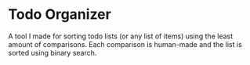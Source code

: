 # Todo Organizer

A tool I made for sorting todo lists (or any list of items) using the least amount of comparisons. Each comparison is human-made and the list is sorted using binary search.
